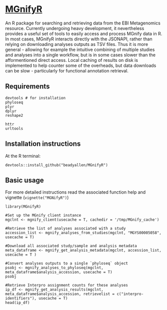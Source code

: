 # [MGnifyR](https://github.com/beadyallen/MGnifyR)

An R package for searching and retrieving data from the EBI Metagenomics resource. Currently undergoing heavy development, it nevertheless provides a useful set of tools to easily access and process MGnify data in R. In most cases, MGnifyR interacts directly with the JSONAPI, rather than relying on downloading analyses outputs as TSV files. Thus it is more general - allowing for example the intuitive combining of multiple studies and analyses into a single workflow, but is in some cases slower than the afformentioned direct access. Local caching of results on disk is implemented to help counter some of the overheads, but data downloads can be slow - particularly for functional annotation retrieval. 

## Requirements

```
devtools # for installation
phyloseq
plyr
dplyr
reshape2

httr
urltools
```

## Installation instructions
At the R terminal:
```
devtools::install_github("beadyallen/MGnifyR")
```


## Basic usage
For more detailed instructions read the associated function help and vignette (`vignette("MGNifyR")`)

```
library(MGnifyR)

#Set up the MGnify client instance
mgclnt <- mgnify_client(usecache = T, cachedir = '/tmp/MGnify_cache')

#Retrieve the list of analyses associated with a study
accession_list <- mgnify_analyses_from_studies(mgclnt, "MGYS00005058", usecache = T)

#Download all associated study/sample and analysis metadata
meta_dataframe <- mgnify_get_analysis_metadata(mgclnt, accession_list, usecache = T )

#Convert analyses outputs to a single `phyloseq` object
psobj <- mgnify_analyses_to_phyloseq(mgclnt, meta_dataframe$analysis_accession, usecache = T)
psobj

#Retrieve Interpro assignment counts for these analyses
ip_df <- mgnify_get_analysis_results(mgclnt, meta_dataframe$analysis_accession, retrievelist = c("interpro-identifiers"), usecache = T)
head(ip_df)
```


